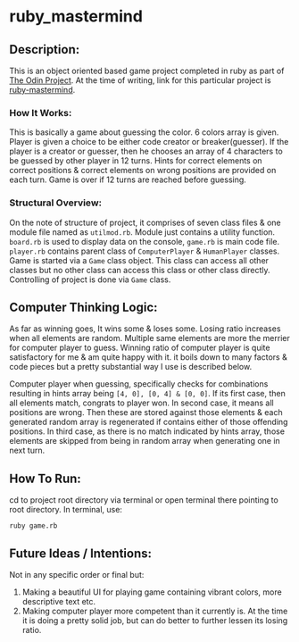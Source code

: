 # ruby_mastermind

## Description:

This is an object oriented based game project completed in ruby as part of [The Odin Project](https://www.theodinproject.com/). At the time of writing, link for this particular project is [ruby-mastermind](https://www.theodinproject.com/lessons/ruby-mastermind). 

### How It Works:
This is basically a game about guessing the color. 6 colors array is given. Player is given a choice to be either code creator or breaker(guesser). If the player is a creator or guesser, then he chooses an array of 4 characters to be guessed by other player in 12 turns. Hints for correct elements on correct positions & correct elements on wrong positions are provided on each turn. Game is over if 12 turns are reached before guessing. 

### Structural Overview:
On the note of structure of project, it comprises of seven class files & one module file named as `utilmod.rb`. Module just contains a utility function. `board.rb` is used to display data on the console, `game.rb` is main code file. `player.rb` contains parent class of `ComputerPlayer` & `HumanPlayer` classes. Game is started via a `Game` class object. This class can access all other classes but no other class can access this class or other class directly. Controlling of project is done via `Game` class.

## Computer Thinking Logic:
As far as winning goes, It wins some & loses some. Losing ratio increases when all elements are random. Multiple same elements are more the merrier for computer player to guess. Winning ratio of computer player is quite satisfactory for me & am quite happy with it.
it boils down to many factors & code pieces but a pretty substantial way I use is described below.

Computer player when guessing, specifically checks for combinations resulting in hints array being `[4, 0], [0, 4] & [0, 0]`. If its first case, then all elements match, congrats to player won. In second case, it means all positions are wrong. Then these are stored against those elements & each generated random array is regenerated if contains either of those offending positions. In third case, as there is no match indicated by hints array, those elements are skipped from being in random array when generating one in next turn.  

## How To Run:
cd to project root directory via terminal or open terminal there pointing to root directory. In terminal, use:
```
ruby game.rb
```
## Future Ideas / Intentions:
Not in any specific order or final but:
1. Making a beautiful UI for playing game containing vibrant colors, more descriptive text etc.
2. Making computer player more competent than it currently is. At the time it is doing a pretty solid job, but can do better to further lessen its losing ratio.